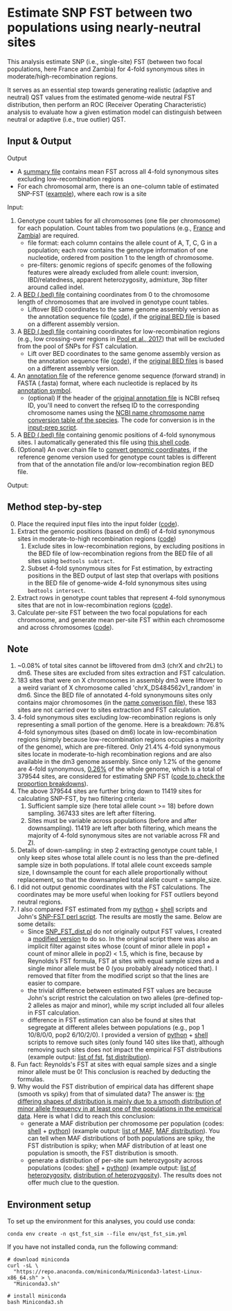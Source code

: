 # Estimate SNP FST between two populations using nearly-neutral sites
This analysis estimate SNP (i.e., single-site) FST (between two focal populations, here France and Zambia) for 4-fold synonymous sites in moderate/high-recombination regions. 


It serves as an essential step towards generating realistic (adaptive and neutral) QST values from the estimated genome-wide neutral FST distribution, then perform an ROC (Receiver Operating Characteristic) analysis to evaluate how a given estimation model can distinguish between neutral or adaptive (i.e., true outlier) QST.

## Input & Output
Output
* A [summary file](data/output/estimate_fst.report) contains mean FST across all 4-fold synonymous sites excluding low-recombination regions
* For each chromosomal arm, there is an one-column table of estimated SNP-FST ([example](data/output/fst_chr2L.txt)), where each row is a site

Input:
1. Genotype count tables for all chromosomes (one file per chromosome) for each population. Count tables from two populations (e.g., [France](data/input/path2countdata_FR.txt) and [Zambia](data/input/path2countdata_ZI.txt)) are required.
    * file format: each column contains the allele count of A, T, C, G in a population; each row contains the genotype information of one nucleotide, ordered from position 1 to the length of chromosome.
    * pre-filters: genomic regions of specifc genomes of the following features were already excluded from allele count: inversion, IBD/relatedness, apparent heterozygosity, admixture, 3bp filter around called indel.
2. A [BED (.bed) file](data/input/all_sites_chr_dm6.bed) containing coordinates from 0 to the chromosome length of chromosomes that are involved in genotype count tables.
    * Liftover BED coordinates to the same genome assembly version as the annotation sequence file ([code](code/prep_neutral_sites.sh#L49-L54)), if the [original BED file](data/input/all_sites_chr_dm3.bed) is based on a different assembly version.
3. A [BED (.bed) file](data/input/low_recomb_regions_dm6.bed) containing coordinates for low-recombination regions (e.g., low crossing-over regions in [Pool et al., 2017](https://academic.oup.com/mbe/article/34/2/349/2680805)) that will be excluded from the pool of SNPs for FST calculation.
    * Lift over BED coordinates to the same genome assembly version as the annotation sequence file ([code](code/prep_neutral_sites.sh#L56-L62)), if the [original BED files](data/input/low_recomb_regions_dm3.bed) is based on a different assembly version.
4. An [annotation file](data/input/for_reannotate_dm6_converted.fa) of the reference genome sequence (forward strand) in FASTA (.fasta) format, where each nucleotide is replaced by its [annotation symbol](https://github.com/Sfeng666/Dsuz_popgen_GEA/blob/main/genomic_annotation/README.md#this-program-annotates-each-site-of-a-genome-by-nine-pre-defined-categories).
    * (optional) If the header of the [original annotation file](data/input/for_reannotate_dm6.fa) is NCBI refseq ID, you'll need to convert the refseq ID to the corresponding chromosome names using the [NCBI name chromosome name conversion table of the species](data/input/chr2acc_dm6). The code for conversion is in the [input-prep script](code/prep_neutral_sites.sh#L65-L103).
5. A [BED (.bed) file](data/input/for_reannotate_dm6_converted.bed) containing genomic positions of 4-fold synonymous sites. I automatically generated this file using [this shell code](code/prep_neutral_sites.sh#L105-L112).
6. (Optional) An over.chain file to [convert genomic coordinates](https://genome.ucsc.edu/FAQ/FAQdownloads.html#liftOver), if the reference genome version used for genotype count tables is different from that of the annotation file and/or low-recombination region BED file.

Output:

## Method step-by-step
0. Place the required input files into the input folder ([code](code/prep_neutral_sites.sh#L4-L113)).
1. Extract the genomic positions (based on dm6) of 4-fold synonymous sites in moderate-to-high recombination regions ([code](code/prep_neutral_sites.sh#L115-L131))
    1. Exclude sites in low-recombination regions, by excluding positions in the BED file of low-recombination regions from the BED file of all sites using `bedtools subtract`.
    2. Subset 4-fold synonymous sites for Fst estimation, by extracting positions in the BED output of last step that overlaps with positions in the BED file of genome-wide 4-fold synonymous sites using `bedtools intersect`.
2. Extract rows in genotype count tables that represent 4-fold synonymous sites that are not in low-recombination regions ([code](code/extract_sites_syn_recomb_seg.py)).
3. Calculate per-site FST between the two focal populations for each chromosome, and generate mean per-site FST within each chromosome and across chromosomes ([code](code/calc_snp_fst_reynolds_from_ct_snp.sh)).

## Note
1. ~0.08% of total sites cannot be liftovered from dm3 (chrX and chr2L) to dm6. These sites are excluded from sites extraction and FST calculation.
2. 183 sites that were on X chromosomes in assembly dm3 were liftover to a weird variant of X chromosome called 'chrX_DS484562v1_random' in dm6. Since the BED file of annotated 4-fold synonymouns sites only contains major chromosomes (in the [name converison file](data/input/chr2acc_dm6)), these 183 sites are not carried over to sites extraction and FST calculation.
3. 4-fold synonymous sites excluding low-recombination regions is only representing a small portion of the genome. Here is a breakdown: 76.8% 4-fold synonymous sites (based on dm6) locate in low-recombination regions (simply because low-recombination regions occupies a majority of the genome), which are pre-filtered. Only 21.4% 4-fold synonymous sites locate in moderate-to-high recombination regions and are also available in the dm3 genome assembly. Since only 1.2% of the genome are 4-fold synonymous, <u>0.26%</u> of the whole genome, which is a total of 379544 sites, are considered for estimating SNP FST ([code to check the proportion breakdowns](code/prep_neutral_sites.sh#L128-L137)).
4. The above 379544 sites are further bring down to 11419 sites for calculating SNP-FST, by two filtering criteria:  
    1. Sufficient sample size (here total allele count >= 18) before down sampling. 367433 sites are left after filtering.
    2. Sites must be variable across populations (before and after downsampling). 11419 are left after both filtering, which means the majority of 4-fold synonymous sites are not variable across FR and ZI.
5. Details of down-sampling: in step 2 extracting genotype count table, I only keep sites whose total allele count is no less than the pre-defined sample size in both populations. If total allele count exceeds sample size, I downsample the count for each allele proportionally without replacement, so that the downsampled total alelle count = sample_size. 
6. I did not output genomic coordinates with the FST calculations. The coordinates may be more useful when looking for FST outliers beyond neutral regions.
7. I also compared FST estimated from my [python](code/calc_snp_fst_reynolds_from_ct_snp.py) + [shell](code/calc_snp_fst_reynolds_from_ct_snp.sh) scripts and John's [SNP-FST perl script](code/test_pool_fst_code/SNP_FST_dist.pl). The results are mostly the same. Below are some details:
    * Since [SNP_FST_dist.pl](code/test_pool_fst_code/SNP_FST_dist.pl) do not originally output FST values, I created a [modified version](code/test_pool_fst_code/SNP_FST_dist_table.pl) to do so. In the original script there was also an implicit filter against sites whose (count of minor allele in pop1 + count of minor allele in pop2) < 1.5, which is fine, because by Reynolds’s FST formula, FST at sites with equal sample sizes and a single minor allele must be 0 (you probably already noticed that). I removed that filter from the modified script so that the lines are easier to compare.
    * the trivial difference between estimated FST values are because John's script restrict the calculation on two alleles (pre-defined top-2 alleles as major and minor), while my script included all four alleles in FST calculation.
    * difference in FST estimation can also be found at sites that segregate at different alleles between populations (e.g., pop 1 10/8/0/0, pop2 6/10/2/0). I provided a version of [python](code/calc_snp_fst_reynolds_from_ct_snp_biallelic.py) + [shell](code/calc_snp_fst_reynolds_from_ct_snp_biallelic.sh) scripts to remove such sites (only found 140 sites like that), although removing such sites does not impact the empirical FST distributions (example output: [list of fst](data/output/fst_chrX_biallelic.txt), [fst distribution](data/output/fst_distribution_chrX_empirical_biallelic.png)).
8. Fun fact: Reynolds's FST at sites with equal sample sizes and a single minor allele must be 0! This conclusion is reached by deducting the formulas.
9. Why would the FST distribution of empirical data has different shape (smooth vs spiky) from that of simulated data? The answer is: <u>the differing shapes of distribution is mainly due to a smooth distribution of minor allele frequency in at least one of the populations in the empirical data</u>. Here is what I did to reach this conclusion:
    * generate a MAF distribution per chromosome per population (codes: [shell](code/calc_snp_afs_from_ct.sh) + [python](code/calc_snp_afs_from_ct.py)) (example output: [list of MAF](data/output/afs_FR_chrX.txt), [MAF distribution](data/output/MAF_ZI_distribution_chrX_empirical.png)). You can tell when MAF distributions of both populations are spiky, the FST distribution is spiky; when MAF distribution of at least one population is smooth, the FST distribution is smooth.
    * generate a distribution of per-site sum heterozygosity across populations (codes: [shell](code/calc_snp_heterozygosity_from_ct.sh) + [python](code/calc_snp_heterozygosity_from_ct.py)) (example output: [list of heterozygosity](data/output/heterozygosity_chrX.txt), [distribution of heterozygosity](data/output/heterozygosity_distribution_chrX_empirical.png)). The results does not offer much clue to the question.

## Environment setup
To set up the environment for this analyses, you could use conda:
```
conda env create -n qst_fst_sim --file env/qst_fst_sim.yml
```

If you have not installed conda, run the following command:
```
# download miniconda
curl -sL \
  "https://repo.anaconda.com/miniconda/Miniconda3-latest-Linux-x86_64.sh" > \
  "Miniconda3.sh"
```
```  
# install miniconda
bash Miniconda3.sh
```